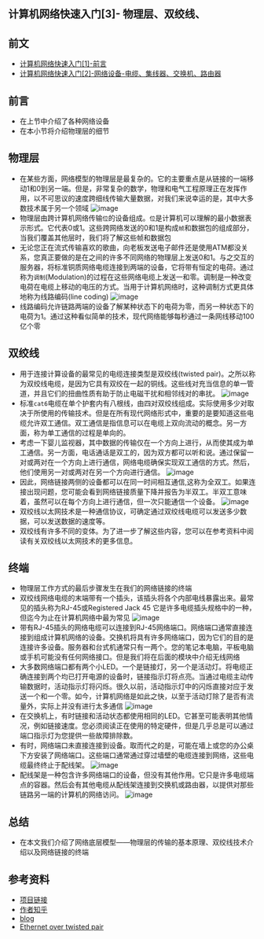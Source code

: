 ## 计算机网络快速入门[3]- 物理层、双绞线、

## 前文
* [计算机网络快速入门[1]-前言](https://zhuanlan.zhihu.com/p/107658283)
* [计算机网络快速入门[2]-网络设备-电缆、集线器、交换机、路由器](https://zhuanlan.zhihu.com/p/107658283)

## 前言
* 在上节中介绍了各种网络设备
* 在本小节将介绍物理层的细节

## 物理层
* 在某些方面，网络模型的物理层是最复杂的。它的主要重点是从链接的一端移动1和0到另一端。但是，非常复杂的数学，物理和电气工程原理正在发挥作用，以不可思议的速度跨细线传输大量数据，对我们来说幸运的是，其中大多数技术属于另一个领域
![image](../image/[3.1].png)
* 物理层由跨计算机网络传输`位`的设备组成。`位`是计算机可以理解的最小数据表示形式。它代表0或1。这些跨网络发送的0和1是构成`帧`和数据包的组成部分，当我们覆盖其他层时，我们将了解这些帧和数据包
* 无论您正在流式传输喜欢的歌曲，向老板发送电子邮件还是使用ATM都没关系，您真正要做的是在之间的许多不同网络的物理层上发送0和1。与之交互的服务器，将标准铜质网络电缆连接到两端的设备，它将带有恒定的电荷。通过称为`调制`(Modulation)的过程在这些网络电缆上发送一和​​零。调制是一种改变电荷在电缆上移动的电压的方式。当用于计算机网络时，这种调制方式更具体地称为线路编码(line coding)
![image](../image/[3.2].png)
* 线路编码允许链路两端的设备了解某种状态下的电荷为零，而另一种状态下的电荷为1。通过这种看似简单的技术，现代网络能够每秒通过一条网线移动100亿个零

## 双绞线
* 用于连接计算设备的最常见的电缆连接类型是双绞线(twisted pair)。之所以称为双绞线电缆，是因为它具有双绞在一起的铜线。这些线对充当信息的单一管道，并且它们的扭曲性质有助于防止电磁干扰和相邻线对的串扰。
![image](../image/[3.3].png)
* 标准`cat6`电缆在单个护套内有八根线，由四对双绞线组成。实际使用多少对取决于所使用的传输技术。但是在所有现代网络形式中，重要的是要知道这些电缆允许双工通信。双工通信是指信息可以在电缆上双向流动的概念。另一方面，称为单工通信的过程是单向的。
* 考虑一下婴儿监视器，其中数据的传输仅在一个方向上进行，从而使其成为单工通信。另一方面，电话通话是双工的，因为双方都可以听和说。通过保留一对或两对在一个方向上进行通信，网络电缆确保实现双工通信的方式。然后，他们使用另一对或两对在另一个方向进行通信。
![image](../image/[3.4].png)
* 因此，网络链接两侧的设备都可以在同一时间相互通信,这称为全双工。如果连接出现问题，您可能会看到网络链接质量下降并报告为半双工。半双工意味着，虽然可以在每个方向上进行通信，但一次只能通信一个设备。
![image](../image/[3.5].png)
* 双绞线以太网技术是一种通信协议，可确定通过双绞线电缆可以发送多少数据，可以发送数据的速度等。
* 双绞线有许多不同的变体。为了进一步了解这些内容，您可以在参考资料中阅读有关双绞线以太网技术的更多信息。

## 终端
* 物理层工作方式的最后步骤发生在我们的网络链接的终端
* 双绞线网络电缆的末端带有一个插头，该插头将各个内部电线暴露出来。最常见的插头称为RJ-45或Registered Jack 45 它是许多电缆插头规格中的一种，但迄今为止在计算机网络中最为常见
![image](../image/[3.6].png)
* 带有RJ-45插头的网络电缆可以连接到RJ-45网络端口。网络端口通常直接连接到组成计算机网络的设备。交换机将具有许多网络端口，因为它们的目的是连接许多设备。服务器和台式机通常只有一两个。您的笔记本电脑，平板电脑或手机可能没有任何网络接口。但是我们将在后面的模块中介绍无线网络
* 大多数网络端口都有两个小LED。一个是链接灯，另一个是活动灯。将电缆正确连接到两个均已打开电源的设备时，链接指示灯将点亮。当通过电缆主动传输数据时，活动指示灯将闪烁。很久以前，活动指示灯中的闪烁直接对应于发送一个和一个零。如今，计算机网络是如此之快，以至于活动灯除了是否有流量外，实际上并没有进行太多通信
![image](../image/[3.7].png)
* 在交换机上，有时链接和活动状态都使用相同的LED。它甚至可能表明其他情况，例如链接速度。您必须阅读正在使用的特定硬件，但是几乎总是可以通过端口指示灯为您提供一些故障排除数。
* 有时，网络端口未直接连接到设备。取而代之的是，可能在墙上或您的办公桌下方安装了网络端口。这些端口通常通过穿过墙壁的电缆连接到网络，这些电缆最终终止于配线架。
![image](../image/[3.8].png)
* 配线架是一种包含许多网络端口的设备，但没有其他作用。它只是许多电缆端点的容器。然后会有其他电缆从配线架连接到交换机或路由器，以提供对那些链路另一端的计算机的网络访问。
![image](../image/[3.9].png)

## 总结
* 在本文我们介绍了网络底层模型——物理层的传输的基本原理、双绞线技术介绍以及网络链接的终端

## 参考资料
* [项目链接](https://github.com/dreamerjackson/theWayToGolang)
* [作者知乎](https://www.zhihu.com/people/ke-ai-de-xiao-tu-ji-71)
* [blog](https://dreamerjonson.com/)
* [Ethernet over twisted pair](https://en.wikipedia.org/wiki/Ethernet_over_twisted_pair)